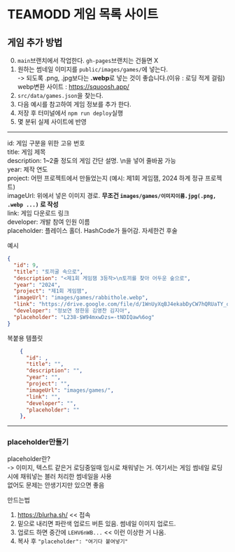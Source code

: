 # TEAMODD 게임 목록 사이트

## 게임 추가 방법

0. `main`브랜치에서 작업한다. `gh-pages`브랜치는 건들면 X
1. 원하는 썸네일 이미지를 `public/images/games/`에 넣는다.\
   -> 되도록 .png, .jpg보다는 **.webp**로 넣는 것이 좋습니다.(이유 : 로딩 적게 걸림) webp변환 사이트 : https://squoosh.app/
2. `src/data/games.json`을 찾는다.
3. 다음 예시를 참고하여 게임 정보를 추가 한다.
4. 저장 후 터미널에서 `npm run deploy`실행
5. 몇 분뒤 실제 사이트에 반영

---

id: 게임 구분을 위한 고유 번호\
 title: 게임 제목\
 description: 1~2줄 정도의 게임 간단 설명. \n을 넣어 줄바꿈 가능\
 year: 제작 연도\
 project: 어떤 프로젝트에서 만들었는지 (예시: 제1회 게임잼, 2024 하계 정규 프로젝트)\
 imageUrl: 위에서 넣은 이미지 경로. **무조건 `images/games/이미지이름.jpg(.png, .webp ...)` 로 작성**\
 link: 게임 다운로드 링크\
 developer: 개발 참여 인원 이름\
 placeholder: 플레이스 홀더. HashCode가 들어감. 자세한건 후술

예시

```json
{
  "id": 9,
  "title": "토끼굴 속으로",
  "description": "<제1회 게임잼 3등작>\n토끼를 찾아 어두운 숲으로",
  "year": "2024",
  "project": "제1회 게임잼",
  "imageUrl": "images/games/rabbithole.webp",
  "link": "https://drive.google.com/file/d/1WnUyXqBJ4ekabDyCW7hQRUaTY_qC1Ymw/view?usp=drive_link",
  "developer": "정보연 정한웅 김영찬 김지아",
  "placeholder": "L238-$W94mxwDzs=-tNDIQaw%6og"
}
```

복붙용 템플릿

```json
    {
      "id": ,
      "title": "",
      "description": "",
      "year": "",
      "project": "",
      "imageUrl": "images/games/",
      "link": "",
      "developer": "",
      "placeholder": ""
    },
```

---

### placeholder만들기

placeholder란?\
-> 이미지, 텍스트 같은거 로딩중일때 임시로 채워넣는 거. 여기서는 게임 썸네일 로딩시에 채워넣는 블러 처리한 썸네일을 사용\
없어도 문제는 안생기지만 있으면 좋음

만드는법

1. https://blurha.sh/ << 접속
2. 밑으로 내리면 파란색 업로드 버튼 있음. 썸네일 이미지 업로드.
3. 업로드 하면 중간에 `LEHV6nWB...` << 이런 이상한 거 나옴.
4. 복사 후 `"placeholder": "여기다 붙여넣기"`
